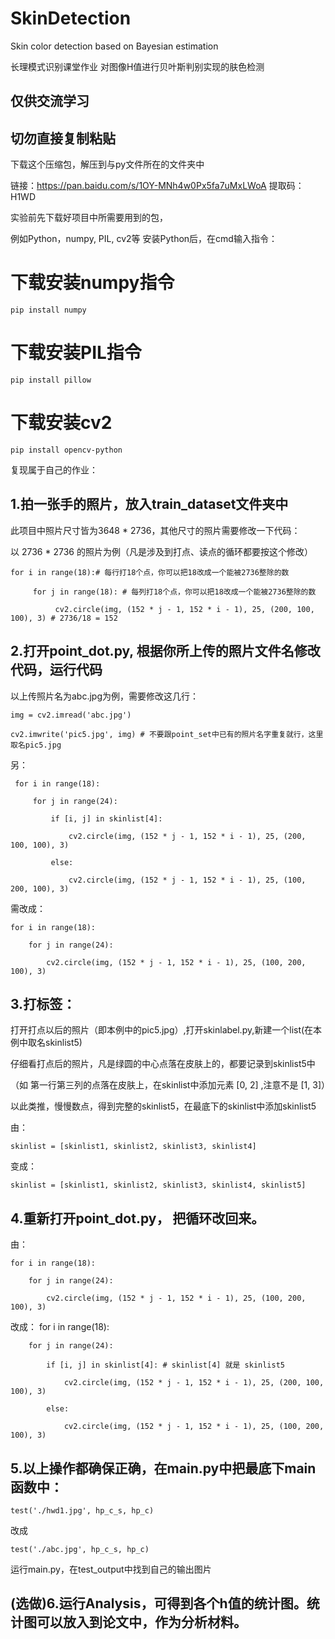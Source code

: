 # SkinDetection
Skin color detection based on Bayesian estimation


长理模式识别课堂作业
对图像H值进行贝叶斯判别实现的肤色检测

  ## 仅供交流学习
## 切勿直接复制粘贴

下载这个压缩包，解压到与py文件所在的文件夹中

链接：https://pan.baidu.com/s/1OY-MNh4w0Px5fa7uMxLWoA 
提取码：H1WD 

实验前先下载好项目中所需要用到的包，

例如Python，numpy, PIL, cv2等
安装Python后，在cmd输入指令：
# 下载安装numpy指令
    pip install numpy  
# 下载安装PIL指令
    pip install pillow
# 下载安装cv2
    pip install opencv-python

复现属于自己的作业：


## 1.拍一张手的照片，放入train_dataset文件夹中
此项目中照片尺寸皆为3648 * 2736，其他尺寸的照片需要修改一下代码：

以 2736 * 2736 的照片为例（凡是涉及到打点、读点的循环都要按这个修改）

    for i in range(18):# 每行打18个点，你可以把18改成一个能被2736整除的数

         for j in range(18): # 每列打18个点，你可以把18改成一个能被2736整除的数
     
              cv2.circle(img, (152 * j - 1, 152 * i - 1), 25, (200, 100, 100), 3) # 2736/18 = 152

## 2.打开point_dot.py, 根据你所上传的照片文件名修改代码，运行代码

以上传照片名为abc.jpg为例，需要修改这几行：

    img = cv2.imread('abc.jpg')

    cv2.imwrite('pic5.jpg', img) # 不要跟point_set中已有的照片名字重复就行，这里取名pic5.jpg

另：

     for i in range(18):

         for j in range(24):
     
             if [i, j] in skinlist[4]:
         
                 cv2.circle(img, (152 * j - 1, 152 * i - 1), 25, (200, 100, 100), 3)
             
             else:
         
                 cv2.circle(img, (152 * j - 1, 152 * i - 1), 25, (100, 200, 100), 3)
需改成：

    for i in range(18):

        for j in range(24):
     
            cv2.circle(img, (152 * j - 1, 152 * i - 1), 25, (100, 200, 100), 3)

## 3.打标签：
打开打点以后的照片（即本例中的pic5.jpg）,打开skinlabel.py,新建一个list(在本例中取名skinlist5)

仔细看打点后的照片，凡是绿圆的中心点落在皮肤上的，都要记录到skinlist5中

（如 第一行第三列的点落在皮肤上，在skinlist中添加元素 [0, 2] ,注意不是 [1, 3]）

以此类推，慢慢数点，得到完整的skinlist5，在最底下的skinlist中添加skinlist5

由：

    skinlist = [skinlist1, skinlist2, skinlist3, skinlist4]
变成：

    skinlist = [skinlist1, skinlist2, skinlist3, skinlist4, skinlist5]

## 4.重新打开point_dot.py， 把循环改回来。
由：

    for i in range(18):

        for j in range(24):
     
            cv2.circle(img, (152 * j - 1, 152 * i - 1), 25, (100, 200, 100), 3)
          
改成：
    for i in range(18):

        for j in range(24):
     
            if [i, j] in skinlist[4]: # skinlist[4] 就是 skinlist5
         
                cv2.circle(img, (152 * j - 1, 152 * i - 1), 25, (200, 100, 100), 3)
             
            else:
         
                cv2.circle(img, (152 * j - 1, 152 * i - 1), 25, (100, 200, 100), 3)
             
## 5.以上操作都确保正确，在main.py中把最底下main函数中：

    test('./hwd1.jpg', hp_c_s, hp_c)

改成

    test('./abc.jpg', hp_c_s, hp_c) 

运行main.py，在test_output中找到自己的输出图片

## (选做)6.运行Analysis，可得到各个h值的统计图。统计图可以放入到论文中，作为分析材料。



